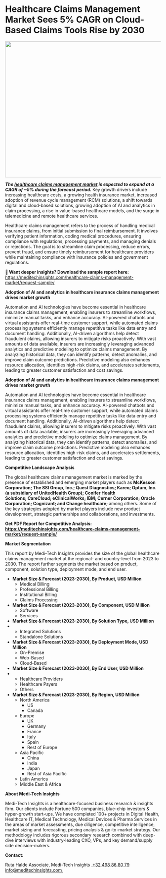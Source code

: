<H1> Healthcare Claims Management Market Sees 5% CAGR on Cloud-Based Claims Tools Rise by 2030 </H1>
<img class="alignnone size-full wp-image-1672" src="http://dailyinvestorhub.com/wp-content/uploads/2025/04/Claims.Mgmt1_.png" alt="" width="752" height="439" />

<strong><em>The </em></strong><a href="https://meditechinsights.com/healthcare-claims-management-market/"><strong><em>healthcare claims management market</em></strong></a><strong><em> is expected to expand at a CAGR of ~5% during the forecast period. </em></strong>Key growth drivers include increasing healthcare costs, a growing health insurance market, increased adoption of revenue cycle management (RCM) solutions, a shift towards digital and cloud-based solutions, growing adoption of AI and analytics in claim processing, a rise in value-based healthcare models, and the surge in telemedicine and remote healthcare services.

Healthcare claims management refers to the process of handling medical insurance claims, from initial submission to final reimbursement. It involves verifying patient information, coding medical procedures, ensuring compliance with regulations, processing payments, and managing denials or rejections. The goal is to streamline claim processing, reduce errors, prevent fraud, and ensure timely reimbursement for healthcare providers while maintaining compliance with insurance policies and government regulations.

<strong>🔗 Want deeper insights? Download the sample report here:</strong>
<a href="https://meditechinsights.com/healthcare-claims-management-market/request-sample/">https://meditechinsights.com/healthcare-claims-management-market/request-sample/</a>

<strong>Adoption of AI and analytics in healthcare insurance claims management drives market growth</strong>

Automation and AI technologies have become essential in healthcare insurance claims management, enabling insurers to streamline workflows, minimize manual tasks, and enhance accuracy. AI-powered chatbots and virtual assistants offer real-time customer support, while automated claims processing systems efficiently manage repetitive tasks like data entry and document handling. Additionally, AI-driven algorithms help detect fraudulent claims, allowing insurers to mitigate risks proactively. With vast amounts of data available, insurers are increasingly leveraging advanced analytics and predictive modeling to optimize claims management. By analyzing historical data, they can identify patterns, detect anomalies, and improve claim outcome predictions. Predictive modeling also enhances resource allocation, identifies high-risk claims, and accelerates settlements, leading to greater customer satisfaction and cost savings.

<strong>Adoption of AI and analytics in healthcare insurance claims management drives market growth</strong>

Automation and AI technologies have become essential in healthcare insurance claims management, enabling insurers to streamline workflows, minimize manual tasks, and enhance accuracy. AI-powered chatbots and virtual assistants offer real-time customer support, while automated claims processing systems efficiently manage repetitive tasks like data entry and document handling. Additionally, AI-driven algorithms help detect fraudulent claims, allowing insurers to mitigate risks proactively. With vast amounts of data available, insurers are increasingly leveraging advanced analytics and predictive modeling to optimize claims management. By analyzing historical data, they can identify patterns, detect anomalies, and improve claim outcome predictions. Predictive modeling also enhances resource allocation, identifies high-risk claims, and accelerates settlements, leading to greater customer satisfaction and cost savings.

<strong>Competitive Landscape Analysis</strong>

The global healthcare claims management market is marked by the presence of established and emerging market players such as <strong>McKesson Corporation; The SSI Group, Inc.; Quest Diagnostics; Kareo; Optum, Inc. (a subsidiary of UnitedHealth Group); Conifer Health Solutions; CareCloud; eClinicalWorks; IBM; Cerner Corporation; Oracle Corporation; Cognizant; and Change healthcare; </strong>among others. Some of the key strategies adopted by market players include new product development, strategic partnerships and collaborations, and investments.

<strong>Get PDF Report for Competitive Analysis:
</strong><a href="https://meditechinsights.com/healthcare-claims-management-market/request-sample/"><strong>https://meditechinsights.com/healthcare-claims-management-market/request-sample/</strong></a>

<strong>Market Segmentation</strong>

This report by Medi-Tech Insights provides the size of the global healthcare claims management market at the regional- and country-level from 2023 to 2030. The report further segments the market based on product, component, solution type, deployment mode, and end user.
<ul>
 	<li><strong>Market Size &amp; Forecast (2023-2030), By Product, USD Million</strong>
<ul>
 	<li>Medical Billing</li>
 	<li>Professional Billing</li>
 	<li>Institutional Billing</li>
 	<li>Claims Processing</li>
</ul>
</li>
 	<li><strong>Market Size &amp; Forecast (2023-2030), By Component, USD Million</strong>
<ul>
 	<li>Software</li>
 	<li>Services</li>
</ul>
</li>
 	<li><strong>Market Size &amp; Forecast (2023-2030), By Solution Type, USD Million</strong></li>
 	<li>
<ul>
 	<li>Integrated Solutions</li>
 	<li>Standalone Solutions</li>
</ul>
</li>
 	<li><strong>Market Size &amp; Forecast (2023-2030), By Deployment Mode, USD Million</strong>
<ul>
 	<li>On-Premise</li>
 	<li>Web-Based</li>
 	<li>Cloud-Based</li>
</ul>
</li>
 	<li><strong>Market Size &amp; Forecast (2023-2030), By End User, USD Million</strong></li>
 	<li>
<ul>
 	<li>Healthcare Providers</li>
 	<li>Healthcare Payers</li>
 	<li>Others</li>
</ul>
</li>
 	<li><strong>Market Size &amp; Forecast (2023-2030), By Region, USD Million</strong>
<ul>
 	<li>North America
<ul>
 	<li>US</li>
 	<li>Canada</li>
</ul>
</li>
 	<li>Europe
<ul>
 	<li>UK</li>
 	<li>Germany</li>
 	<li>France</li>
 	<li>Italy</li>
 	<li>Spain</li>
 	<li>Rest of Europe</li>
</ul>
</li>
 	<li>Asia Pacific
<ul>
 	<li>China</li>
 	<li>India</li>
 	<li>Japan</li>
 	<li>Rest of Asia Pacific</li>
</ul>
</li>
 	<li>Latin America</li>
 	<li>Middle East &amp; Africa</li>
</ul>
</li>
</ul>
<strong>About Medi-Tech Insights</strong>

Medi-Tech Insights is a healthcare-focused business research &amp; insights firm. Our clients include Fortune 500 companies, blue-chip investors &amp; hyper-growth start-ups. We have completed 100+ projects in Digital Health, Healthcare IT, Medical Technology, Medical Devices &amp; Pharma Services in the areas of market assessments, due diligence, competitive intelligence, market sizing and forecasting, pricing analysis &amp; go-to-market strategy. Our methodology includes rigorous secondary research combined with deep-dive interviews with industry-leading CXO, VPs, and key demand/supply side decision-makers.

<strong>Contact:</strong>

Ruta Halde
Associate, Medi-Tech Insights
<u> +32 498 86 80 79
</u><a href="mailto:info@meditechinsights.com">info@meditechinsights.com</a><u> </u>
